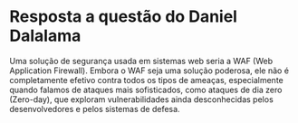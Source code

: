# Resposta a questão do Daniel Dalalama
Uma solução de segurança usada em sistemas web seria a WAF (Web Application Firewall).
Embora o WAF seja uma solução poderosa, ele não é completamente efetivo contra todos os tipos de ameaças, especialmente quando falamos de ataques mais sofisticados, como ataques de dia zero (Zero-day), que exploram vulnerabilidades ainda desconhecidas pelos desenvolvedores e pelos sistemas de defesa.